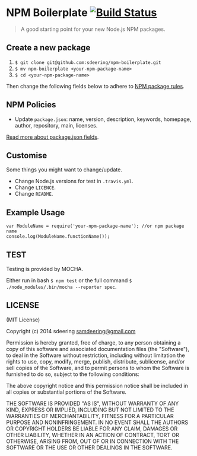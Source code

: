 # NPM Boilerplate [![Build Status](https://secure.travis-ci.org/sdeering/npm-boilerplate.png)](http://travis-ci.org/sdeering/npm-boilerplate)

> A good starting point for your new Node.js NPM packages.


## Create a new package

1. `$ git clone git@github.com:sdeering/npm-boilerplate.git`
2. `$ mv npm-boilerplate <your-npm-package-name>`
3. `$ cd <your-npm-package-name>`

Then change the following fields below to adhere to [NPM package rules](https://www.npmjs.org/doc/misc/npm-developers.html#What-is-a-package).


## NPM Policies

 * Update `package.json`: name, version, description, keywords, homepage, author, repository, main, licenses.

[Read more about package.json fields](https://www.npmjs.org/doc/files/package.json.html).


## Customise

Some things you might want to change/update.

 * Change Node.js versions for test in `.travis.yml`.
 * Change `LICENCE`.
 * Change `README`.


## Example Usage

```
var ModuleName = require('your-npm-package-name'); //or npm package name
console.log(ModuleName.functionName());
```


## TEST

Testing is provided by MOCHA.

Either run in bash `$ npm test` or the full command `$ ./node_modules/.bin/mocha --reporter spec`.


## LICENSE

(MIT License)

Copyright (c) 2014 sdeering <samdeering@gmail.com>

Permission is hereby granted, free of charge, to any person obtaining
a copy of this software and associated documentation files (the
"Software"), to deal in the Software without restriction, including
without limitation the rights to use, copy, modify, merge, publish,
distribute, sublicense, and/or sell copies of the Software, and to
permit persons to whom the Software is furnished to do so, subject to
the following conditions:

The above copyright notice and this permission notice shall be
included in all copies or substantial portions of the Software.

THE SOFTWARE IS PROVIDED "AS IS", WITHOUT WARRANTY OF ANY KIND,
EXPRESS OR IMPLIED, INCLUDING BUT NOT LIMITED TO THE WARRANTIES OF
MERCHANTABILITY, FITNESS FOR A PARTICULAR PURPOSE AND
NONINFRINGEMENT. IN NO EVENT SHALL THE AUTHORS OR COPYRIGHT HOLDERS BE
LIABLE FOR ANY CLAIM, DAMAGES OR OTHER LIABILITY, WHETHER IN AN ACTION
OF CONTRACT, TORT OR OTHERWISE, ARISING FROM, OUT OF OR IN CONNECTION
WITH THE SOFTWARE OR THE USE OR OTHER DEALINGS IN THE SOFTWARE.
